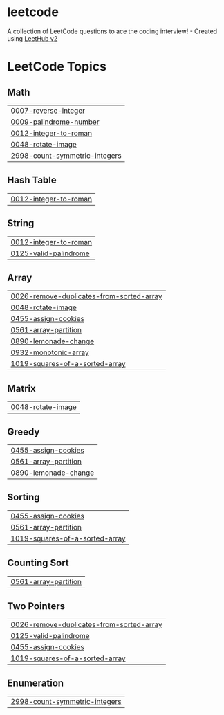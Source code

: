 # leetcode
A collection of LeetCode questions to ace the coding interview! - Created using [LeetHub v2](https://github.com/arunbhardwaj/LeetHub-2.0)

<!---LeetCode Topics Start-->
# LeetCode Topics
## Math
|  |
| ------- |
| [0007-reverse-integer](https://github.com/selvakumar1190/leetcode/tree/master/0007-reverse-integer) |
| [0009-palindrome-number](https://github.com/selvakumar1190/leetcode/tree/master/0009-palindrome-number) |
| [0012-integer-to-roman](https://github.com/selvakumar1190/leetcode/tree/master/0012-integer-to-roman) |
| [0048-rotate-image](https://github.com/selvakumar1190/leetcode/tree/master/0048-rotate-image) |
| [2998-count-symmetric-integers](https://github.com/selvakumar1190/leetcode/tree/master/2998-count-symmetric-integers) |
## Hash Table
|  |
| ------- |
| [0012-integer-to-roman](https://github.com/selvakumar1190/leetcode/tree/master/0012-integer-to-roman) |
## String
|  |
| ------- |
| [0012-integer-to-roman](https://github.com/selvakumar1190/leetcode/tree/master/0012-integer-to-roman) |
| [0125-valid-palindrome](https://github.com/selvakumar1190/leetcode/tree/master/0125-valid-palindrome) |
## Array
|  |
| ------- |
| [0026-remove-duplicates-from-sorted-array](https://github.com/selvakumar1190/leetcode/tree/master/0026-remove-duplicates-from-sorted-array) |
| [0048-rotate-image](https://github.com/selvakumar1190/leetcode/tree/master/0048-rotate-image) |
| [0455-assign-cookies](https://github.com/selvakumar1190/leetcode/tree/master/0455-assign-cookies) |
| [0561-array-partition](https://github.com/selvakumar1190/leetcode/tree/master/0561-array-partition) |
| [0890-lemonade-change](https://github.com/selvakumar1190/leetcode/tree/master/0890-lemonade-change) |
| [0932-monotonic-array](https://github.com/selvakumar1190/leetcode/tree/master/0932-monotonic-array) |
| [1019-squares-of-a-sorted-array](https://github.com/selvakumar1190/leetcode/tree/master/1019-squares-of-a-sorted-array) |
## Matrix
|  |
| ------- |
| [0048-rotate-image](https://github.com/selvakumar1190/leetcode/tree/master/0048-rotate-image) |
## Greedy
|  |
| ------- |
| [0455-assign-cookies](https://github.com/selvakumar1190/leetcode/tree/master/0455-assign-cookies) |
| [0561-array-partition](https://github.com/selvakumar1190/leetcode/tree/master/0561-array-partition) |
| [0890-lemonade-change](https://github.com/selvakumar1190/leetcode/tree/master/0890-lemonade-change) |
## Sorting
|  |
| ------- |
| [0455-assign-cookies](https://github.com/selvakumar1190/leetcode/tree/master/0455-assign-cookies) |
| [0561-array-partition](https://github.com/selvakumar1190/leetcode/tree/master/0561-array-partition) |
| [1019-squares-of-a-sorted-array](https://github.com/selvakumar1190/leetcode/tree/master/1019-squares-of-a-sorted-array) |
## Counting Sort
|  |
| ------- |
| [0561-array-partition](https://github.com/selvakumar1190/leetcode/tree/master/0561-array-partition) |
## Two Pointers
|  |
| ------- |
| [0026-remove-duplicates-from-sorted-array](https://github.com/selvakumar1190/leetcode/tree/master/0026-remove-duplicates-from-sorted-array) |
| [0125-valid-palindrome](https://github.com/selvakumar1190/leetcode/tree/master/0125-valid-palindrome) |
| [0455-assign-cookies](https://github.com/selvakumar1190/leetcode/tree/master/0455-assign-cookies) |
| [1019-squares-of-a-sorted-array](https://github.com/selvakumar1190/leetcode/tree/master/1019-squares-of-a-sorted-array) |
## Enumeration
|  |
| ------- |
| [2998-count-symmetric-integers](https://github.com/selvakumar1190/leetcode/tree/master/2998-count-symmetric-integers) |
<!---LeetCode Topics End-->